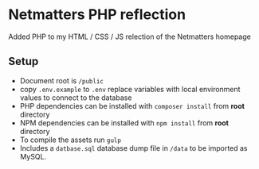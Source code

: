 # Netmatters PHP reflection
Added PHP to my HTML / CSS / JS relection of the Netmatters homepage 

## Setup
* Document root is `/public`
* copy `.env.example` to `.env` replace variables with local environment values to connect to the database
* PHP dependencies can be installed with `composer install` from **root** directory
* NPM dependencies can be installed with `npm install` from **root** directory
* To compile the assets run `gulp`
* Includes a `datbase.sql` database dump file in `/data` to be imported as MySQL.
